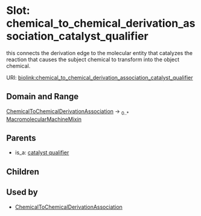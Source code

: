 
# Slot: chemical_to_chemical_derivation_association_catalyst_qualifier


this connects the derivation edge to the molecular entity that catalyzes the reaction that causes the subject chemical to transform into the object chemical.

URI: [biolink:chemical_to_chemical_derivation_association_catalyst_qualifier](https://w3id.org/biolink/vocab/chemical_to_chemical_derivation_association_catalyst_qualifier)


## Domain and Range

[ChemicalToChemicalDerivationAssociation](ChemicalToChemicalDerivationAssociation.md) ->  <sub>0..*</sub>
 [MacromolecularMachineMixin](MacromolecularMachineMixin.md)

## Parents

 *  is_a: [catalyst qualifier](catalyst_qualifier.md)

## Children


## Used by

 * [ChemicalToChemicalDerivationAssociation](ChemicalToChemicalDerivationAssociation.md)

